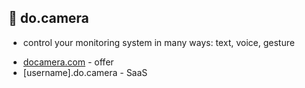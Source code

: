 ##  👋 do.camera 
- control your monitoring system in many ways: text, voice, gesture

+ [docamera.com](http://docamera.com) - offer
+ [username].do.camera - SaaS
